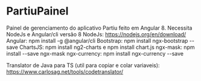 # PartiuPainel
Painel de gerenciamento do aplicativo Partiu feito em Angular 8.
Necessita NodeJs e Angular/cli versão 8
NodeJs: https://nodejs.org/en/download/
Angular: npm install -g @angular/cli
Bootstrap: npm install ngx-bootstrap --save
ChartsJS: npm install ng2-charts e npm install chart.js
ngx-mask: npm install --save ngx-mask
ngx-currency: npm install ngx-currency --save

Translator de Java para TS (util para copiar e colar variaveis):
https://www.carlosag.net/tools/codetranslator/

